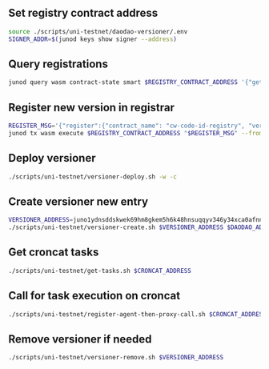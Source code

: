 ## Set registry contract address

```bash
source ./scripts/uni-testnet/daodao-versioner/.env
SIGNER_ADDR=$(junod keys show signer --address)

```
## Query registrations
```bash
junod query wasm contract-state smart $REGISTRY_CONTRACT_ADDRESS '{"get_registration":{"name": "cw-code-id-registry", "chain_id": "uni-5"}}' --node "https://rpc.uni.junonetwork.io:443"
```
## Register new version in registrar

```bash
REGISTER_MSG='{"register":{"contract_name": "cw-code-id-registry", "version": "0.1.0", "chain_id": "uni-5", "code_id": 1746, "checksum": "8608F8126D64B39C10433CB09481BA09299C208FF1A5E5B3DEAF9F1DEC6B2F2A"}}'
junod tx wasm execute $REGISTRY_CONTRACT_ADDRESS "$REGISTER_MSG" --from signer --node "https://rpc.uni.junonetwork.io:443" $TXFLAG
```
## Deploy versioner
```bash
./scripts/uni-testnet/versioner-deploy.sh -w -c
```

## Create versioner new entry

```bash
VERSIONER_ADDRESS=juno1ydnsddskwek69hm8gkem5h6k48hnsuqqyv346y34xca0afnnznsqdd356j
./scripts/uni-testnet/versioner-create.sh $VERSIONER_ADDRESS $DAODAO_ADDR
```
## Get croncat tasks

```bash
./scripts/uni-testnet/get-tasks.sh $CRONCAT_ADDRESS
```
## Call for task execution on croncat

```bash
./scripts/uni-testnet/register-agent-then-proxy-call.sh $CRONCAT_ADDRESS $SIGNER_ADDR
```

## Remove versioner if needed

```bash
./scripts/uni-testnet/versioner-remove.sh $VERSIONER_ADDRESS
```
